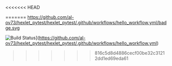 <<<<<<< HEAD

=======
https://github.com/al-ov73/hexlet_pytest/hexlet_pytest/.github/workflows/hello_workflow.yml/badge.svg

![Build Status](https://github.com/al-ov73/hexlet_pytest/hexlet_pytest/.github/workflows/hello_workflow.yml/badge.svg)](https://github.com/al-ov73/hexlet_pytest/hexlet_pytest/.github/workflows/hello_workflow.yml)

>>>>>>> 816c5d8d4886cecf00be32c31212dd1ed69eda61
